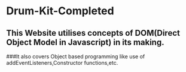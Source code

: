 # Drum-Kit-Completed
## This Website utilises concepts of DOM(Direct Object Model in Javascript) in its making.
###It also covers Object based programming like use of addEventListeners,Constructor functions,etc.
